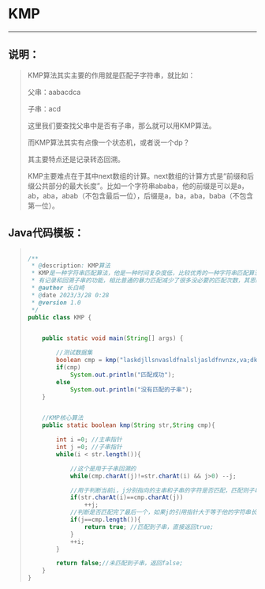 # KMP

---

## 说明：

> KMP算法其实主要的作用就是匹配子字符串，就比如：
>
> 父串：aabacdca
>
> 子串：acd
>
> 这里我们要查找父串中是否有子串，那么就可以用KMP算法。
>
> 而KMP算法其实有点像一个状态机，或者说一个dp？
>
> 其主要特点还是记录转态回溯。
>
> KMP主要难点在于其中next数组的计算。next数组的计算方式是“前缀和后缀公共部分的最大长度”。比如一个字符串ababa，他的前缀是可以是a，ab，aba，abab（不包含最后一位），后缀是a，ba，aba，baba（不包含第一位）。
>
> 

## Java代码模板：

> ```java
> 
> /**
>  * @description: KMP算法
>  * KMP是一种字符串匹配算法，他是一种时间复杂度低，比较优秀的一种字符串匹配算法，一般可以拿来做一下字符串匹配类的题目。他与一般的暴力匹配比较其有点就是
>  * 有记录和回溯子串的功能，相比普通的暴力匹配减少了很多没必要的匹配次数，其思想概念有点类似于dp，和简单状态机。
>  * @author 长白崎
>  * @date 2023/3/28 0:28
>  * @version 1.0
>  */
> public class KMP {
> 
> 
>     public static void main(String[] args) {
> 
>         //测试数据集
>         boolean cmp = kmp("laskdjllsnvasldfnalsljasldfnvnzx,va;dkfapasdfalfasjgakskslbvkkzvaslkfhasklbxxvbsafhaslkkhaskkbasdfas","dfnvnzx,va;dkfa");
>         if(cmp)
>             System.out.println("匹配成功");
>         else
>             System.out.println("没有匹配的子串");
>     }
> 
> 
>     //KMP核心算法
>     public static boolean kmp(String str,String cmp){
> 
>         int i =0; //主串指针
>         int j =0; //子串指针
>         while(i < str.length()){
> 
>             //这个是用于子串回溯的
>             while(cmp.charAt(j)!=str.charAt(i) && j>0) --j;
> 
>             //用于判断当前i，j分别指向的主串和子串的字符是否匹配，匹配则子串指针j++。
>             if(str.charAt(i)==cmp.charAt(j))
>                 ++j;
>             //判断是否匹配完了最后一个，如果j的引用指针大于等于他的字符串长度说明匹配完成了，直接可以返回说有此子串。
>             if(j==cmp.length()){
>                 return true; //匹配到子串，直接返回true;
>             }
>             ++i;
>         }
> 
>         return false;//未匹配到子串，返回false;
>     }
> }
> ```